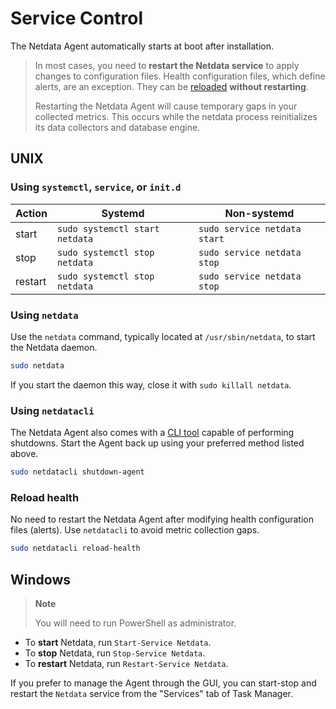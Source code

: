 # Service Control

The Netdata Agent automatically starts at boot after installation.

> In most cases, you need to **restart the Netdata service** to apply changes to configuration files. Health configuration files, which define alerts, are an exception. They can be [reloaded](#reload-health) **without restarting**.
>
> Restarting the Netdata Agent will cause temporary gaps in your collected metrics. This occurs while the netdata process reinitializes its data collectors and database engine.

## UNIX

### Using `systemctl`, `service`, or `init.d`

| Action  | Systemd                        | Non-systemd                  |
|---------|--------------------------------|------------------------------|
| start   | `sudo systemctl start netdata` | `sudo service netdata start` |
| stop    | `sudo systemctl stop netdata`  | `sudo service netdata stop`  |
| restart | `sudo systemctl stop netdata`  | `sudo service netdata stop`  |

### Using `netdata`

Use the `netdata` command, typically located at `/usr/sbin/netdata`, to start the Netdata daemon.

```bash
sudo netdata
```

If you start the daemon this way, close it with `sudo killall netdata`.

### Using `netdatacli`

The Netdata Agent also comes with a [CLI tool](/src/cli/README.md) capable of performing shutdowns. Start the Agent back up using your preferred method listed above.

```bash
sudo netdatacli shutdown-agent
```

### Reload health

No need to restart the Netdata Agent after modifying health configuration files (alerts). Use `netdatacli` to avoid metric collection gaps.

```bash
sudo netdatacli reload-health
```

## Windows

> **Note**
>
> You will need to run PowerShell as administrator.

- To **start** Netdata, run `Start-Service Netdata`.
- To **stop** Netdata, run `Stop-Service Netdata`.
- To **restart** Netdata, run `Restart-Service Netdata`.

If you prefer to manage the Agent through the GUI, you can start-stop and restart the `Netdata` service from the "Services" tab of Task Manager.
